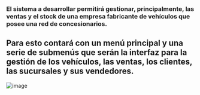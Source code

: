 ### El sistema a desarrollar permitirá gestionar, principalmente, las ventas y el stock de una empresa fabricante de vehículos que posee una red de concesionarios. 
Para esto contará con un menú principal y una serie de submenús que serán la interfaz para la gestión de los vehículos, las ventas, los clientes, las sucursales y sus vendedores.
---
![image](https://github.com/user-attachments/assets/41ae7e3d-2a6f-4fcf-91b7-f4eab974ff18)


